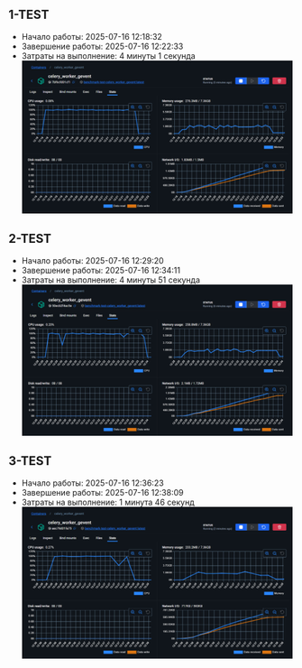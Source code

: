 ## 1-TEST
* Начало работы: 2025-07-16 12:18:32
* Завершение работы: 2025-07-16 12:22:33
* Затраты на выполнение: 4 минуты 1 секунда
![image](1-test.png)

## 2-TEST
* Начало работы: 2025-07-16 12:29:20
* Завершение работы: 2025-07-16 12:34:11
* Затраты на выполнение: 4 минуты 51 секунда
![image](2-test.png)

## 3-TEST
* Начало работы: 2025-07-16 12:36:23
* Завершение работы: 2025-07-16 12:38:09
* Затраты на выполнение: 1 минута 46 секунд
![image](3-test.png)